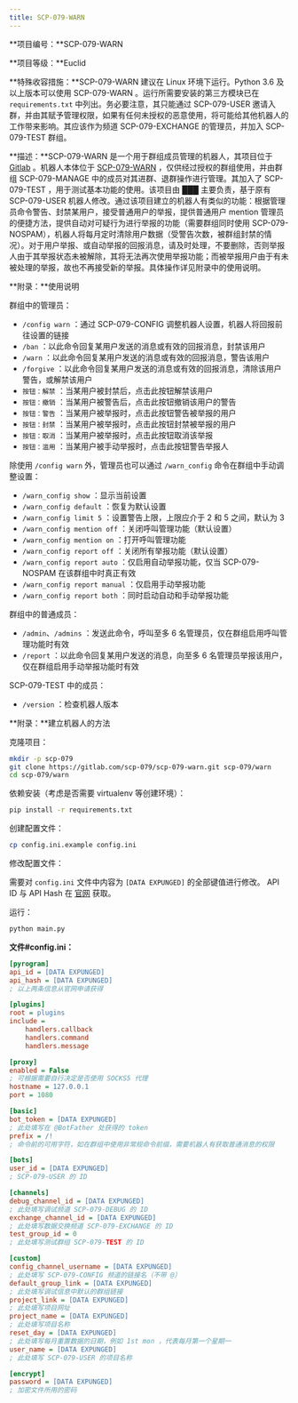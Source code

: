 ```yaml
---
title: SCP-079-WARN
---
```


<link rel="stylesheet" href="/css/chinese.css">

**项目编号：**SCP-079-WARN

**项目等级：**Euclid

**特殊收容措施：**SCP-079-WARN 建议在 Linux 环境下运行。Python 3.6 及以上版本可以使用 SCP-079-WARN 。运行所需要安装的第三方模块已在 `requirements.txt` 中列出。务必要注意，其只能通过 SCP-079-USER 邀请入群，并由其赋予管理权限，如果有任何未授权的恶意使用，将可能给其他机器人的工作带来影响。其应该作为频道 SCP-079-EXCHANGE 的管理员，并加入 SCP-079-TEST 群组。

**描述：**SCP-079-WARN 是一个用于群组成员管理的机器人，其项目位于 <a href="https://gitlab.com/scp-079/scp-079-warn" target="_blank">Gitlab</a> 。机器人本体位于 <a href="https://t.me/SCP_079_WARN_BOT" class="079" target="_blank">SCP-079-WARN</a> ，仅供经过授权的群组使用，并由群组 SCP-079-MANAGE 中的成员对其进群、退群操作进行管理。其加入了 SCP-079-TEST ，用于测试基本功能的使用。该项目由 ███ 主要负责，基于原有 SCP-079-USER 机器人修改。通过该项目建立的机器人有类似的功能：根据管理员命令警告、封禁某用户，接受普通用户的举报，提供普通用户 mention 管理员的便捷方法，提供自动对可疑行为进行举报的功能（需要群组同时使用 SCP-079-NOSPAM），机器人将每月定时清除用户数据（受警告次数，被群组封禁的情况）。对于用户举报、或自动举报的回报消息，请及时处理，不要删除，否则举报人由于其举报状态未被解除，其将无法再次使用举报功能；而被举报用户由于有未被处理的举报，故也不再接受新的举报。具体操作详见附录中的使用说明。

**附录：**使用说明

群组中的管理员：

- `/config warn` ：通过 SCP-079-CONFIG 调整机器人设置，机器人将回报前往设置的链接
- `/ban` ：以此命令回复某用户发送的消息或有效的回报消息，封禁该用户
- `/warn` ：以此命令回复某用户发送的消息或有效的回报消息，警告该用户
- `/forgive` ：以此命令回复某用户发送的消息或有效的回报消息，清除该用户警告，或解禁该用户
- `按钮：解禁` ：当某用户被封禁后，点击此按钮解禁该用户
- `按钮：撤销` ：当某用户被警告后，点击此按钮撤销该用户的警告
- `按钮：警告` ：当某用户被举报时，点击此按钮警告被举报的用户
- `按钮：封禁` ：当某用户被举报时，点击此按钮封禁被举报的用户
- `按钮：取消` ：当某用户被举报时，点击此按钮取消该举报
- `按钮：滥用` ：当某用户被手动举报时，点击此按钮警告举报人

除使用 `/config warn` 外，管理员也可以通过 `/warn_config` 命令在群组中手动调整设置：

- `/warn_config show` ：显示当前设置
- `/warn_config default` ：恢复为默认设置
- `/warn_config limit 5` ：设置警告上限，上限应介于 2 和 5 之间，默认为 3
- `/warn_config mention off` ：关闭呼叫管理功能（默认设置） 
- `/warn_config mention on` ：打开呼叫管理功能
- `/warn_config report off` ：关闭所有举报功能（默认设置）
- `/warn_config report auto` ：仅启用自动举报功能，仅当 SCP-079-NOSPAM 在该群组中时真正有效
- `/warn_config report manual` ：仅启用手动举报功能
- `/warn_config report both` ：同时启动自动和手动举报功能

群组中的普通成员：

- `/admin`、`/admins` ：发送此命令，呼叫至多 6 名管理员，仅在群组启用呼叫管理功能时有效
- `/report` ：以此命令回复某用户发送的消息，向至多 6 名管理员举报该用户，仅在群组启用手动举报功能时有效

SCP-079-TEST 中的成员：

- `/version` ：检查机器人版本

**附录：**建立机器人的方法

克隆项目：

```bash
mkdir -p scp-079
git clone https://gitlab.com/scp-079/scp-079-warn.git scp-079/warn
cd scp-079/warn
```

依赖安装（考虑是否需要 virtualenv 等创建环境）：

```bash
pip install -r requirements.txt
```

创建配置文件：

```bash
cp config.ini.example config.ini
```

修改配置文件：

需要对 `config.ini` 文件中内容为 `[DATA EXPUNGED]` 的全部键值进行修改。 API ID 与 API Hash 在 <a href="https://my.telegram.org" target="_blank">官网</a> 获取。

运行：

```bash
python main.py
```

**文件#config.ini：**

```ini
[pyrogram]
api_id = [DATA EXPUNGED]
api_hash = [DATA EXPUNGED]
; 以上两条信息从官网申请获得

[plugins]
root = plugins
include =
    handlers.callback
    handlers.command
    handlers.message

[proxy]
enabled = False
; 可根据需要自行决定是否使用 SOCKS5 代理
hostname = 127.0.0.1
port = 1080

[basic]
bot_token = [DATA EXPUNGED]
; 此处填写在 @BotFather 处获得的 token
prefix = /!
; 命令前的可用字符，如在群组中使用非常规命令前缀，需要机器人有获取普通消息的权限

[bots]
user_id = [DATA EXPUNGED]
; SCP-079-USER 的 ID

[channels]
debug_channel_id = [DATA EXPUNGED]
; 此处填写调试频道 SCP-079-DEBUG 的 ID
exchange_channel_id = [DATA EXPUNGED]
; 此处填写数据交换频道 SCP-079-EXCHANGE 的 ID
test_group_id = 0
; 此处填写测试群组 SCP-079-TEST 的 ID

[custom]
config_channel_username = [DATA EXPUNGED]
; 此处填写 SCP-079-CONFIG 频道的链接名（不带 @）
default_group_link = [DATA EXPUNGED]
; 此处填写调试信息中默认的群组链接
project_link = [DATA EXPUNGED]
; 此处填写项目网址
project_name = [DATA EXPUNGED]
; 此处填写项目名称
reset_day = [DATA EXPUNGED]
; 此处填写每月重置数据的日期，例如 1st mon ，代表每月第一个星期一
user_name = [DATA EXPUNGED]
; 此处填写 SCP-079-USER 的项目名称

[encrypt]
password = [DATA EXPUNGED]
; 加密文件所用的密码
```

<audio src="/audio/door/dooropenpage.ogg" autoplay></audio>
<audio id="dooropen079" src="/audio/door/dooropen079.ogg"/>
